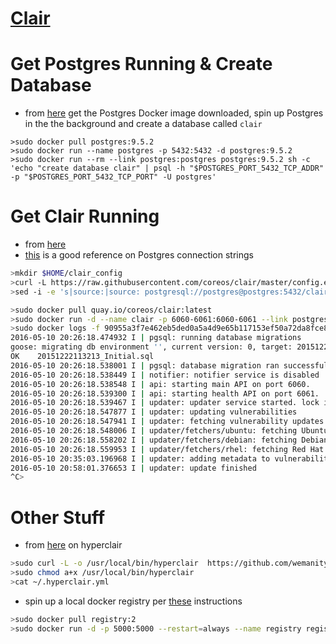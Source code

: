 # [Clair](https://github.com/coreos/clair)

# Get Postgres Running & Create Database

* from [here](https://hub.docker.com/_/postgres/) get the Postgres Docker image
downloaded, spin up Postgres in the the background and create
a database called ```clair```

```
>sudo docker pull postgres:9.5.2
>sudo docker run --name postgres -p 5432:5432 -d postgres:9.5.2
>sudo docker run --rm --link postgres:postgres postgres:9.5.2 sh -c 'echo "create database clair" | psql -h "$POSTGRES_PORT_5432_TCP_ADDR" -p "$POSTGRES_PORT_5432_TCP_PORT" -U postgres'
```

# Get Clair Running

* from [here](https://github.com/coreos/clair#docker)
* [this](http://www.postgresql.org/docs/9.5/static/libpq-connect.html#LIBPQ-CONNSTRING) is a good reference on Postgres connection strings

```bash
>mkdir $HOME/clair_config
>curl -L https://raw.githubusercontent.com/coreos/clair/master/config.example.yaml -o $HOME/clair_config/config.yaml
>sed -i -e 's|source:|source: postgresql://postgres@postgres:5432/clair?sslmode=disable|g' $HOME/clair_config/config.yaml
```

```bash
>sudo docker pull quay.io/coreos/clair:latest
>sudo docker run -d --name clair -p 6060-6061:6060-6061 --link postgres:postgres -v $HOME/clair_config:/config quay.io/coreos/clair:latest -config=/config/config.yaml
>sudo docker logs -f 90955a3f7e462eb5ded0a5a4d9e65b117153ef50a72da8fce8f1ef08847e23b8
2016-05-10 20:26:18.474932 I | pgsql: running database migrations
goose: migrating db environment '', current version: 0, target: 20151222113213
OK    20151222113213_Initial.sql
2016-05-10 20:26:18.538001 I | pgsql: database migration ran successfully
2016-05-10 20:26:18.538449 I | notifier: notifier service is disabled
2016-05-10 20:26:18.538548 I | api: starting main API on port 6060.
2016-05-10 20:26:18.539300 I | api: starting health API on port 6061.
2016-05-10 20:26:18.539467 I | updater: updater service started. lock identifier: 3646a258-4790-46bb-9920-3f78eac38ea5
2016-05-10 20:26:18.547877 I | updater: updating vulnerabilities
2016-05-10 20:26:18.547941 I | updater: fetching vulnerability updates
2016-05-10 20:26:18.548006 I | updater/fetchers/ubuntu: fetching Ubuntu vulnerabilities
2016-05-10 20:26:18.558202 I | updater/fetchers/debian: fetching Debian vulnerabilities
2016-05-10 20:26:18.559953 I | updater/fetchers/rhel: fetching Red Hat vulnerabilities
2016-05-10 20:35:03.196968 I | updater: adding metadata to vulnerabilities
2016-05-10 20:58:01.376653 I | updater: update finished
^C>
```

# Other Stuff

* from [here](https://github.com/wemanity-belgium/hyperclair) on hyperclair

```bash
>sudo curl -L -o /usr/local/bin/hyperclair  https://github.com/wemanity-belgium/hyperclair/releases/download/0.5.0/hyperclair-linux-amd64
>sudo chmod a+x /usr/local/bin/hyperclair
>cat ~/.hyperclair.yml
```

* spin up a local docker registry per [these](https://docs.docker.com/registry/deploying/) instructions

```bash
>sudo docker pull registry:2
>sudo docker run -d -p 5000:5000 --restart=always --name registry registry:2

